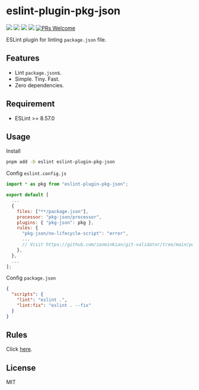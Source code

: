 # eslint-plugin-pkg-json

[![](https://img.shields.io/npm/l/eslint-plugin-pkg-json.svg)](https://github.com/zanminkian/git-validator/blob/main/LICENSE)
[![](https://img.shields.io/npm/v/eslint-plugin-pkg-json.svg)](https://www.npmjs.com/package/eslint-plugin-pkg-json)
[![](https://img.shields.io/npm/dm/eslint-plugin-pkg-json.svg)](https://www.npmjs.com/package/eslint-plugin-pkg-json)
[![](https://packagephobia.com/badge?p=eslint-plugin-pkg-json)](https://packagephobia.com/result?p=eslint-plugin-pkg-json)
[![PRs Welcome](https://img.shields.io/badge/PRs-welcome-brightgreen.svg)](https://makeapullrequest.com)

ESLint plugin for linting `package.json` file.

## Features

- Lint `package.json`s.
- Simple. Tiny. Fast.
- Zero dependencies.

## Requirement

- ESLint >= 8.57.0

## Usage

Install

```sh
pnpm add -D eslint eslint-plugin-pkg-json
```

Config `eslint.config.js`

```js
import * as pkg from "eslint-plugin-pkg-json";

export default [
  ...
  {
    files: ["**/package.json"],
    processor: "pkg-json/processor",
    plugins: { "pkg-json": pkg },
    rules: {
      "pkg-json/no-lifecycle-script": "error",
      ...
      // Visit https://github.com/zanminkian/git-validator/tree/main/packages/eslint-plugin-pkg-json/doc/rules for more other rules
    },
  },
  ...
];
```

Config `package.json`

```json
{
  "scripts": {
    "lint": "eslint .",
    "lint:fix": "eslint . --fix"
  }
}
```

## Rules

Click [here](https://github.com/zanminkian/git-validator/tree/main/packages/eslint-plugin-pkg-json/doc/rules).

## License

MIT
